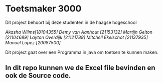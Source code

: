 # Toetsmaker 3000

Dit project behoort bij deze studenten in de haagse hogeschool

*Akasha Wilms[18104355]
Demy van Aanhout [21153132] 
Martijn Gelton [21104689] 
Layton Overdijk [21121788] 
Mitchell Ekelschot [21137935]
Manuel Lopez [20087500]*

Dit project gaat over een Programma in java om toetsen te kunnen maken.

## In dit repo kunnen we de Excel file bevinden en ook de Source code.
